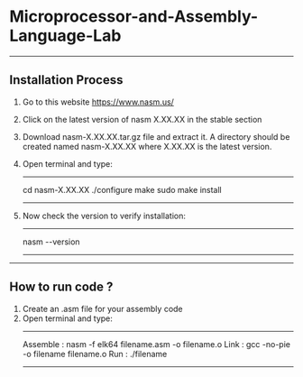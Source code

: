 # Microprocessor-and-Assembly-Language-Lab

--------------------------------
Installation Process
--------------------------------
1. Go to this website https://www.nasm.us/
2. Click on the latest version of nasm X.XX.XX in the stable section
3. Download nasm-X.XX.XX.tar.gz file and extract it. A directory should be created named nasm-X.XX.XX where X.XX.XX is the latest version.
4. Open terminal and type:
   _____________________________________
    cd nasm-X.XX.XX
    ./configure
    make
    sudo make install
   _____________________________________

5. Now check the version to verify installation:
   _____________________________________
    nasm --version
   _____________________________________


-----------------------------------
How to run code ?
-----------------------------------

1. Create an .asm file for your assembly code
2. Open terminal and type:
   _____________________________________________________
   Assemble : nasm -f elk64 filename.asm -o filename.o
   Link : gcc -no-pie -o filename filename.o
   Run : ./filename
   _____________________________________________________
